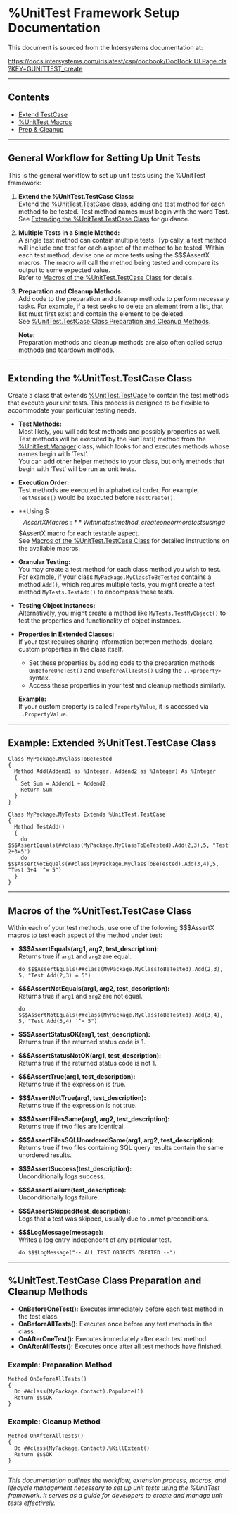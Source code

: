 # %UnitTest Framework Setup Documentation

This document is sourced from the Intersystems documentation at:

https://docs.intersystems.com/irislatest/csp/docbook/DocBook.UI.Page.cls?KEY=GUNITTEST_create

---

## Contents

* [Extend TestCase](#GUNITTEST_testcase)
* [%UnitTest Macros](#GUNITTEST_macros)
* [Prep & Cleanup](#GUNITTEST_prepcleanup)

---

## General Workflow for Setting Up Unit Tests

This is the general workflow to set up unit tests using the %UnitTest framework:

1. **Extend the %UnitTest.TestCase Class:**  
   Extend the [%UnitTest.TestCase](../documatic/%25CSP.Documatic.cls?LIBRARY=%25SYS&CLASSNAME=%25UnitTest.TestCase) class, adding one test method for each method to be tested. Test method names must begin with the word **Test**.  
   See [Extending the %UnitTest.TestCase Class](about:blank/DocBook.UI.Page.cls?KEY=GUNITTEST_create#GUNITTEST_testcase) for guidance.

2. **Multiple Tests in a Single Method:**  
   A single test method can contain multiple tests. Typically, a test method will include one test for each aspect of the method to be tested. Within each test method, devise one or more tests using the $$$AssertX macros. The macro will call the method being tested and compare its output to some expected value.  
   Refer to [Macros of the %UnitTest.TestCase Class](about:blank/DocBook.UI.Page.cls?KEY=GUNITTEST_create#GUNITTEST_macros) for details.

3. **Preparation and Cleanup Methods:**  
   Add code to the preparation and cleanup methods to perform necessary tasks. For example, if a test seeks to delete an element from a list, that list must first exist and contain the element to be deleted.  
   See [%UnitTest.TestCase Class Preparation and Cleanup Methods](about:blank/DocBook.UI.Page.cls?KEY=GUNITTEST_create#GUNITTEST_prepcleanup).

   **Note:**  
   Preparation methods and cleanup methods are also often called setup methods and teardown methods.

---

## Extending the %UnitTest.TestCase Class

Create a class that extends [%UnitTest.TestCase](../documatic/%25CSP.Documatic.cls?LIBRARY=%25SYS&CLASSNAME=%25UnitTest.TestCase) to contain the test methods that execute your unit tests. This process is designed to be flexible to accommodate your particular testing needs.

- **Test Methods:**  
  Most likely, you will add test methods and possibly properties as well. Test methods will be executed by the RunTest() method from the [%UnitTest.Manager](../documatic/%25CSP.Documatic.cls?LIBRARY=%25SYS&CLASSNAME=%25UnitTest.Manager) class, which looks for and executes methods whose names begin with ‘Test’.  
  You can add other helper methods to your class, but only methods that begin with ‘Test’ will be run as unit tests.

- **Execution Order:**  
  Test methods are executed in alphabetical order. For example, `TestAssess()` would be executed before `TestCreate()`.

- **Using $$$AssertX Macros:**  
  Within a test method, create one or more tests using a $$$AssertX macro for each testable aspect.  
  See [Macros of the %UnitTest.TestCase Class](about:blank/DocBook.UI.Page.cls?KEY=GUNITTEST_create#GUNITTEST_macros) for detailed instructions on the available macros.

- **Granular Testing:**  
  You may create a test method for each class method you wish to test. For example, if your class `MyPackage.MyClassToBeTested` contains a method `Add()`, which requires multiple tests, you might create a test method `MyTests.TestAdd()` to encompass these tests.

- **Testing Object Instances:**  
  Alternatively, you might create a method like `MyTests.TestMyObject()` to test the properties and functionality of object instances.

- **Properties in Extended Classes:**  
  If your test requires sharing information between methods, declare custom properties in the class itself.  
  - Set these properties by adding code to the preparation methods `OnBeforeOneTest()` and `OnBeforeAllTests()` using the `..<property>` syntax.
  - Access these properties in your test and cleanup methods similarly.

  **Example:**  
  If your custom property is called `PropertyValue`, it is accessed via `..PropertyValue`.

---

## Example: Extended %UnitTest.TestCase Class

```objectscript
Class MyPackage.MyClassToBeTested
{
  Method Add(Addend1 as %Integer, Addend2 as %Integer) As %Integer
  {
    Set Sum = Addend1 + Addend2
    Return Sum
  }
}

Class MyPackage.MyTests Extends %UnitTest.TestCase
{
  Method TestAdd()
  {
    do $$$AssertEquals(##class(MyPackage.MyClassToBeTested).Add(2,3),5, "Test 2+3=5")
    do $$$AssertNotEquals(##class(MyPackage.MyClassToBeTested).Add(3,4),5, "Test 3+4 '^= 5")
  }
}
```

---

## Macros of the %UnitTest.TestCase Class

Within each of your test methods, use one of the following $$$AssertX macros to test each aspect of the method under test:

- **$$$AssertEquals(arg1, arg2, test_description):**  
  Returns true if `arg1` and `arg2` are equal.
  
  ```objectscript
  do $$$AssertEquals(##class(MyPackage.MyClassToBeTested).Add(2,3), 5, "Test Add(2,3) = 5")
  ```

- **$$$AssertNotEquals(arg1, arg2, test_description):**  
  Returns true if `arg1` and `arg2` are not equal.
  
  ```objectscript
  do $$$AssertNotEquals(##class(MyPackage.MyClassToBeTested).Add(3,4), 5, "Test Add(3,4) '^= 5")
  ```

- **$$$AssertStatusOK(arg1, test_description):**  
  Returns true if the returned status code is 1.

- **$$$AssertStatusNotOK(arg1, test_description):**  
  Returns true if the returned status code is not 1.

- **$$$AssertTrue(arg1, test_description):**  
  Returns true if the expression is true.

- **$$$AssertNotTrue(arg1, test_description):**  
  Returns true if the expression is not true.

- **$$$AssertFilesSame(arg1, arg2, test_description):**  
  Returns true if two files are identical.

- **$$$AssertFilesSQLUnorderedSame(arg1, arg2, test_description):**  
  Returns true if two files containing SQL query results contain the same unordered results.

- **$$$AssertSuccess(test_description):**  
  Unconditionally logs success.

- **$$$AssertFailure(test_description):**  
  Unconditionally logs failure.

- **$$$AssertSkipped(test_description):**  
  Logs that a test was skipped, usually due to unmet preconditions.

- **$$$LogMessage(message):**  
  Writes a log entry independent of any particular test.
  
  ```objectscript
  do $$$LogMessage("-- ALL TEST OBJECTS CREATED --")
  ```

---

## %UnitTest.TestCase Class Preparation and Cleanup Methods

- **OnBeforeOneTest():** Executes immediately before each test method in the test class.
- **OnBeforeAllTests():** Executes once before any test methods in the class.
- **OnAfterOneTest():** Executes immediately after each test method.
- **OnAfterAllTests():** Executes once after all test methods have finished.

### Example: Preparation Method

```objectscript
Method OnBeforeAllTests()
{
  Do ##class(MyPackage.Contact).Populate(1)
  Return $$$OK
}
```

### Example: Cleanup Method

```objectscript
Method OnAfterAllTests()
{
  Do ##class(MyPackage.Contact).%KillExtent()
  Return $$$OK
}
```

---

*This documentation outlines the workflow, extension process, macros, and lifecycle management necessary to set up unit tests using the %UnitTest framework. It serves as a guide for developers to create and manage unit tests effectively.*
